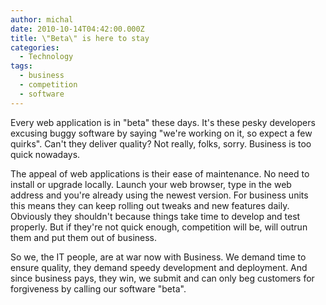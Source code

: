 ```yaml
---
author: michal
date: 2010-10-14T04:42:00.000Z
title: \"Beta\" is here to stay
categories:
  - Technology
tags:
  - business
  - competition
  - software
---
```


Every web application is in "beta" these days. It's these pesky developers excusing buggy software by saying "we're working on it, so expect a few quirks". Can't they deliver quality? Not really, folks, sorry. Business is too quick nowadays.

The appeal of web applications is their ease of maintenance. No need to install or upgrade locally. Launch your web browser, type in the web address and you're already using the newest version. For business units this means they can keep rolling out tweaks and new features daily. Obviously they shouldn't because things take time to develop and test properly. But if they're not quick enough, competition will be, will outrun them and put them out of business.

So we, the IT people, are at war now with Business. We demand time to ensure quality, they demand speedy development and deployment. And since business pays, they win, we submit and can only beg customers for forgiveness by calling our software "beta".
